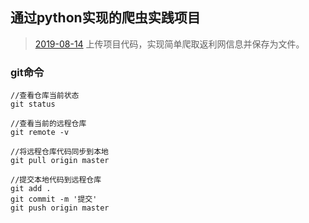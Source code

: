 ##  通过python实现的爬虫实践项目
> [2019-08-14]() 上传项目代码，实现简单爬取返利网信息并保存为文件。
### git命令
   
	//查看仓库当前状态  
	git status 
 
	//查看当前的远程仓库  
	git remote -v   

	//将远程仓库代码同步到本地 
	git pull origin master   

	//提交本地代码到远程仓库
	git add .         
	git commit -m '提交'       
	git push origin master     


